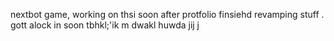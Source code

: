 nextbot game, working on thsi soon after protfolio finsiehd revamping stuff
.
gott alock in soon tbhkl;'ik
m
dwakl
huwda
jij
j
